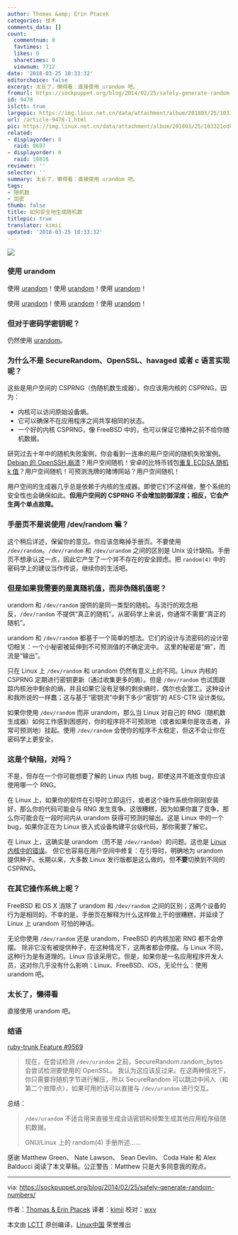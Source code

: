 ```yaml
---
author: Thomas &amp; Erin Ptacek
categories: 技术
comments_data: []
count:
  commentnum: 0
  favtimes: 1
  likes: 0
  sharetimes: 0
  viewnum: 7712
date: '2018-03-25 10:33:32'
editorchoice: false
excerpt: 太长了，懒得看：直接使用 urandom 吧。
fromurl: https://sockpuppet.org/blog/2014/02/25/safely-generate-random-numbers/
id: 9478
islctt: true
largepic: https://img.linux.net.cn/data/attachment/album/201803/25/103321odkv11vbjidznn8d.jpg
url: /article-9478-1.html
pic: https://img.linux.net.cn/data/attachment/album/201803/25/103321odkv11vbjidznn8d.jpg.thumb.jpg
related:
- displayorder: 0
  raid: 9697
- displayorder: 0
  raid: 10816
reviewer: ''
selector: ''
summary: 太长了，懒得看：直接使用 urandom 吧。
tags:
- 随机数
- 加密
thumb: false
title: 如何安全地生成随机数
titlepic: true
translator: kimii
updated: '2018-03-25 10:33:32'
---
```


![](/data/attachment/album/201803/25/103321odkv11vbjidznn8d.jpg)


### 使用 urandom


使用 [urandom](http://blog.cr.yp.to/20140205-entropy.html)！使用 [urandom](http://cr.yp.to/talks/2011.09.28/slides.pdf)！使用 [urandom](http://golang.org/src/pkg/crypto/rand/rand_unix.go)！


使用 [urandom](http://security.stackexchange.com/questions/3936/is-a-rand-from-dev-urandom-secure-for-a-login-key)！使用 [urandom](http://stackoverflow.com/a/5639631)！使用 [urandom](https://twitter.com/bramcohen/status/206146075487240194)！


### 但对于密码学密钥呢？


仍然使用 [urandom](https://twitter.com/bramcohen/status/206146075487240194)。


### 为什么不是 SecureRandom、OpenSSL、havaged 或者 c 语言实现呢？


这些是用户空间的 CSPRNG（伪随机数生成器）。你应该用内核的 CSPRNG，因为：


* 内核可以访问原始设备熵。
* 它可以确保不在应用程序之间共享相同的状态。
* 一个好的内核 CSPRNG，像 FreeBSD 中的，也可以保证它播种之前不给你随机数据。


研究过去十年中的随机失败案例，你会看到一连串的用户空间的随机失败案例。[Debian 的 OpenSSH 崩溃](http://research.swtch.com/openssl)？用户空间随机！安卓的比特币钱包[重复 ECDSA 随机 k 值](http://arstechnica.com/security/2013/08/google-confirms-critical-android-crypto-flaw-used-in-5700-bitcoin-heist/)？用户空间随机！可预测洗牌的赌博网站？用户空间随机！


用户空间的生成器几乎总是依赖于内核的生成器。即使它们不这样做，整个系统的安全性也会确保如此。**但用户空间的 CSPRNG 不会增加防御深度；相反，它会产生两个单点故障。**


### 手册页不是说使用 /dev/random 嘛？


这个稍后详述，保留你的意见。你应该忽略掉手册页。不要使用 `/dev/random`。`/dev/random` 和 `/dev/urandom` 之间的区别是 Unix 设计缺陷。手册页不想承认这一点，因此它产生了一个并不存在的安全顾虑。把 `random(4)` 中的密码学上的建议当作传说，继续你的生活吧。


### 但是如果我需要的是真随机值，而非伪随机值呢？


urandom 和 `/dev/random` 提供的是同一类型的随机。与流行的观念相反，`/dev/random` 不提供“真正的随机”。从密码学上来说，你通常不需要“真正的随机”。


urandom 和 `/dev/random` 都基于一个简单的想法。它们的设计与流密码的设计密切相关：一个小秘密被延伸到不可预测值的不确定流中。 这里的秘密是“熵”，而流是“输出”。


只在 Linux 上 `/dev/random` 和 urandom 仍然有意义上的不同。Linux 内核的 CSPRNG 定期进行密钥更新（通过收集更多的熵）。但是 `/dev/random` 也试图跟踪内核池中剩余的熵，并且如果它没有足够的剩余熵时，偶尔也会罢工。这种设计和我所说的一样蠢；这与基于“密钥流”中剩下多少“密钥”的 AES-CTR 设计类似。


如果你使用 `/dev/random` 而非 urandom，那么当 Linux 对自己的 RNG（随机数生成器）如何工作感到困惑时，你的程序将不可预测地（或者如果你是攻击者，非常可预测地）挂起。使用 `/dev/random` 会使你的程序不太稳定，但这不会让你在密码学上更安全。


### 这是个缺陷，对吗？


不是，但存在一个你可能想要了解的 Linux 内核 bug，即使这并不能改变你应该使用哪一个 RNG。


在 Linux 上，如果你的软件在引导时立即运行，或者这个操作系统你刚刚安装好，那么你的代码可能会与 RNG 发生竞争。这很糟糕，因为如果你赢了竞争，那么你可能会在一段时间内从 urandom 获得可预测的输出。这是 Linux 中的一个 bug，如果你正在为 Linux 嵌入式设备构建平台级代码，那你需要了解它。


在 Linux 上，这确实是 urandom（而不是 `/dev/random`）的问题。这也是 [Linux 内核中的错误](https://factorable.net/weakkeys12.extended.pdf)。 但它也容易在用户空间中修复：在引导时，明确地为 urandom 提供种子。长期以来，大多数 Linux 发行版都是这么做的。但**不要**切换到不同的 CSPRNG。


### 在其它操作系统上呢？


FreeBSD 和 OS X 消除了 urandom 和 `/dev/random` 之间的区别；这两个设备的行为是相同的。不幸的是，手册页在解释为什么这样做上干的很糟糕，并延续了 Linux 上 urandom 可怕的神话。


无论你使用 `/dev/random` 还是 urandom，FreeBSD 的内核加密 RNG 都不会停摆。 除非它没有被提供种子，在这种情况下，这两者都会停摆。与 Linux 不同，这种行为是有道理的。Linux 应该采用它。但是，如果你是一名应用程序开发人员，这对你几乎没有什么影响：Linux、FreeBSD、iOS，无论什么：使用 urandom 吧。


### 太长了，懒得看


直接使用 urandom 吧。


### 结语


[ruby-trunk Feature #9569](https://bugs.ruby-lang.org/issues/9569)



> 
> 现在，在尝试检测 `/dev/urandom` 之前，SecureRandom.random\_bytes 会尝试检测要使用的 OpenSSL。 我认为这应该反过来。在这两种情况下，你只需要将随机字节进行解压，所以 SecureRandom 可以跳过中间人（和第二个故障点），如果可用的话可以直接与 `/dev/urandom` 进行交互。
> 
> 
> 


总结：



> 
> `/dev/urandom` 不适合用来直接生成会话密钥和频繁生成其他应用程序级随机数据。
> 
> 
> GNU/Linux 上的 random(4) 手册所述......
> 
> 
> 


感谢 Matthew Green、 Nate Lawson、 Sean Devlin、 Coda Hale 和 Alex Balducci 阅读了本文草稿。公正警告：Matthew 只是大多同意我的观点。




---


via: <https://sockpuppet.org/blog/2014/02/25/safely-generate-random-numbers/>


作者：[Thomas & Erin Ptacek](https://sockpuppet.org/blog) 译者：[kimii](https://github.com/kimii) 校对：[wxy](https://github.com/wxy)


本文由 [LCTT](https://github.com/LCTT/TranslateProject) 原创编译，[Linux中国](https://linux.cn/) 荣誉推出
